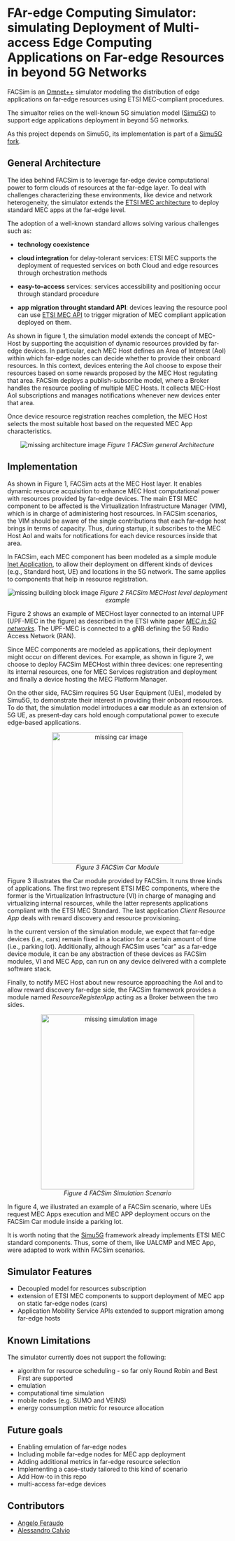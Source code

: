 # FAr-edge Computing Simulator: simulating  Deployment of Multi-access Edge Computing Applications on Far-edge Resources in beyond 5G Networks

FACSim is an [Omnet++](https://omnetpp.org/) simulator modeling the distribution of edge applications on far-edge resources using ETSI MEC-compliant procedures.

The simualtor relies on the well-known 5G simulation model ([Simu5G](https://github.com/Unipisa/Simu5G)) to support edge applications deployment in beyond 5G networks.

As this project depends on Simu5G, its implementation is part of a [Simu5G fork](https://github.com/aferaudo/Simu5G/tree/feat/vim-extension).


## General Architecture
The idea behind FACSim is to leverage far-edge device computational power to form clouds of resources at the far-edge layer. To deal with challenges characterizing these environments, like device and network heterogeneity, the simulator extends the [ETSI MEC architecture](https://www.etsi.org/deliver/etsi_gs/MEC/001_099/003/03.01.01_60/gs_MEC003v030101p.pdf) to deploy standard MEC apps at the far-edge level.

The adoption of a well-known standard allows solving various challenges such as:
* **technology coexistence**

* **cloud integration** for delay-tolerant services: ETSI MEC supports the deployment of requested services on both Cloud and edge resources through orchestration methods

* **easy-to-access** services: services accessibility and positioning occur through standard procedure

* **app migration throught standard API**: devices leaving the resource pool can use [ETSI MEC API](https://www.etsi.org/deliver/etsi_gs/MEC/001_099/021/02.01.01_60/gs_MEC021v020101p.pdf) to trigger migration of MEC compliant application deployed on them.


As shown in figure 1, the simulation model extends the concept of MEC-Host by supporting the acquisition of dynamic resources provided by far-edge devices. In particular, each MEC Host defines an Area of Interest (AoI) within which far-edge nodes can decide whether to provide their onboard resources. In this context, devices entering the AoI choose to expose their resources based on some rewards proposed by the MEC Host regulating that area. FACSim deploys a publish-subscribe model, where a Broker handles the resource pooling of multiple MEC Hosts. It collects MEC-Host AoI subscriptions and manages notifications whenever new devices enter that area.

Once device resource registration reaches completion, the MEC Host selects the most suitable host based on the requested MEC App characteristics.

<p align="center">
    <img src="./images/graphs-Architecture.png" alt="missing architecture image">
    <em>Figure 1 FACSim general Architecture</em>
</p>

## Implementation
As shown in Figure 1, FACSim acts at the MEC Host layer. It enables dynamic resource acquisition to enhance MEC Host computational power with resources provided by far-edge devices. The main ETSI MEC component to be affected is the Virtualization Infrastructure Manager (VIM), which is in charge of administering host resources. In FACSim scenarios, the VIM should be aware of the single contributions that each far-edge host brings in terms of capacity. Thus, during startup, it subscribes to the MEC Host AoI and waits for notifications for each device resources inside that area. 

In FACSim, each MEC component has been modeled as a simple module  [Inet Application](https://doc.omnetpp.org/inet/api-current/neddoc/inet.applications.contract.IApp.html), to allow their deployment on different kinds of devices (e.g., Standard host, UE) and locations in the 5G network. The same applies to components that help in resource registration.

<p align="center">
    <img src="./images/implementation_blocks.png" alt="missing building block image">
    <em>Figure 2 FACSim MECHost level deployment example</em>
</p>

Figure 2 shows an example of MECHost layer connected to an internal UPF (UPF-MEC in the figure) as described in the ETSI white paper [*MEC in 5G networks*](https://www.etsi.org/images/files/ETSIWhitePapers/etsi_wp28_mec_in_5G_FINAL.pdf). The UPF-MEC is connected to a gNB defining the 5G Radio Access Network (RAN). 

Since MEC components are modeled as applications, their deployment might occur on different devices. For example, as shown in figure 2, we choose to deploy FACSim MECHost within three devices: one representing its internal resources, one for MEC Services registration and deployment and finally a device hosting the MEC Platform Manager. 

On the other side, FACSim requires 5G User Equipment (UEs), modeled by Simu5G, to demonstrate their interest in providing their onboard resources. To do that, the simulation model introduces a **car** module as an extension of 5G UE, as present-day cars hold enough computational power to execute edge-based applications.

<p align="center">
    <img src="./images/car.png" alt="missing car image" width="300"height="300"><br/>
    <em>Figure 3 FACSim Car Module</em>
</p>

Figure 3 illustrates the Car module provided by FACSim. It runs three kinds of applications. The first two represent ETSI MEC components, where the former is the Virtualization Infrastructure (VI) in charge of managing and virtualizing internal resources, while the latter represents applications compliant with the ETSI MEC Standard. The last application *Client Resource App* deals with reward discovery and resource provisioning.

In the current version of the simulation module, we expect that far-edge devices (i.e., cars) remain fixed in a location for a certain amount of time (i.e., parking lot). Additionally, although FACSim uses "car" as a far-edge device module, it can be any abstraction of these devices as FACSim modules, VI and MEC App, can run on any device delivered with a complete software stack. 

Finally, to notify MEC Host about new resource approaching the AoI and to allow reward discovery far-edge side, the FACSim framework provides a module named *ResourceRegisterApp* acting as a Broker between the two sides.

<p align="center">
    <img src="./images/simulation.png" alt="missing simulation image" width="350"height="400"><br/>
    <em>Figure 4 FACSim Simulation Scenario</em>
</p>

In figure 4, we illustrated an example of a FACSim scenario, where UEs request MEC Apps execution and MEC APP deployment occurs on the FACSim Car module inside a parking lot.

It is worth noting that the [Simu5G](https://github.com/Unipisa/Simu5G)  framework already implements ETSI MEC standard components. Thus, some of them, like UALCMP and MEC App, were adapted to work within FACSim scenarios. 


## Simulator Features
* Decoupled model for resources subscription
* extension of ETSI MEC components to support deployment of MEC app on static far-edge nodes (cars)
* Application Mobility Service APIs extended to support migration among far-edge hosts
 

## Known Limitations
The simulator currently does not support the following:
* algorithm for resource scheduling - so far only Round Robin and Best First are supported
* emulation
* computational time simulation
* mobile nodes (e.g. SUMO and VEINS)
* energy consumption metric for resource allocation

## Future goals
* Enabling emulation of far-edge nodes
* Including mobile far-edge nodes for MEC app deployment
* Adding additional metrics in far-edge resource selection
* Implementing a case-study tailored to this kind of scenario
* Add How-to in this repo
* multi-access far-edge devices


## Contributors
* [Angelo Feraudo](mailto:angelo.feraudo@unibo.it)
* [Alessandro Calvio](mailto:alessandro.calvio@unibo.it)